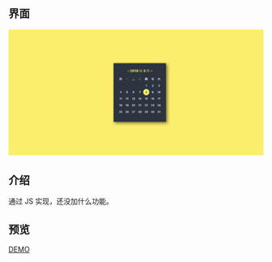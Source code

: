 ## 界面
![日历界面](https://raw.githubusercontent.com/Q-DRAGON/calendar/master/UI-screenshot/%E6%97%A5%E5%8E%86%E6%88%AA%E5%9B%BE.PNG)
## 介绍
通过 JS 实现，还没加什么功能。
## 预览
[DEMO](https://q-dragon.github.io/calendar/)
